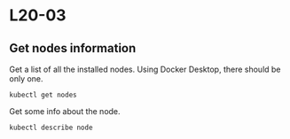 # L20-03

## Get nodes information

Get a list of all the installed nodes. Using Docker Desktop, there should be only one.

    kubectl get nodes

Get some info about the node.

    kubectl describe node